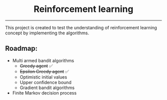 <h1 align="center">Reinforcement learning</h1>
<hr>
<p>This project is created to test the understanding of reinforcement learning concept by implementing the algorithms.</p>


## Roadmap:

- Multi armed bandit algorithms
  - ~~Greedy agent~~  :white_check_mark:
  - ~~Epsilon Greedy agent~~  :white_check_mark:
  - Optimistic initial values
  - Upper confidence bound
  - Gradient bandit algorithms
- Finite Markov decision process